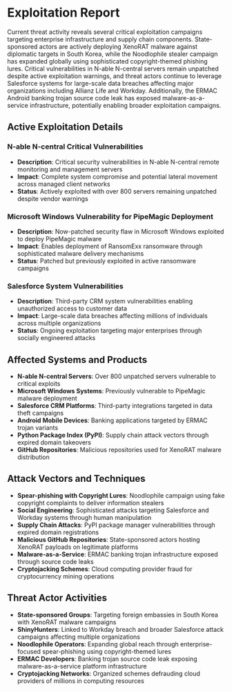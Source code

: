# Exploitation Report

Current threat activity reveals several critical exploitation campaigns targeting enterprise infrastructure and supply chain components. State-sponsored actors are actively deploying XenoRAT malware against diplomatic targets in South Korea, while the Noodlophile stealer campaign has expanded globally using sophisticated copyright-themed phishing lures. Critical vulnerabilities in N-able N-central servers remain unpatched despite active exploitation warnings, and threat actors continue to leverage Salesforce systems for large-scale data breaches affecting major organizations including Allianz Life and Workday. Additionally, the ERMAC Android banking trojan source code leak has exposed malware-as-a-service infrastructure, potentially enabling broader exploitation campaigns.

## Active Exploitation Details

### N-able N-central Critical Vulnerabilities
- **Description**: Critical security vulnerabilities in N-able N-central remote monitoring and management servers
- **Impact**: Complete system compromise and potential lateral movement across managed client networks
- **Status**: Actively exploited with over 800 servers remaining unpatched despite vendor warnings

### Microsoft Windows Vulnerability for PipeMagic Deployment
- **Description**: Now-patched security flaw in Microsoft Windows exploited to deploy PipeMagic malware
- **Impact**: Enables deployment of RansomExx ransomware through sophisticated malware delivery mechanisms
- **Status**: Patched but previously exploited in active ransomware campaigns

### Salesforce System Vulnerabilities
- **Description**: Third-party CRM system vulnerabilities enabling unauthorized access to customer data
- **Impact**: Large-scale data breaches affecting millions of individuals across multiple organizations
- **Status**: Ongoing exploitation targeting major enterprises through socially engineered attacks

## Affected Systems and Products

- **N-able N-central Servers**: Over 800 unpatched servers vulnerable to critical exploits
- **Microsoft Windows Systems**: Previously vulnerable to PipeMagic malware deployment
- **Salesforce CRM Platforms**: Third-party integrations targeted in data theft campaigns
- **Android Mobile Devices**: Banking applications targeted by ERMAC trojan variants
- **Python Package Index (PyPI)**: Supply chain attack vectors through expired domain takeovers
- **GitHub Repositories**: Malicious repositories used for XenoRAT malware distribution

## Attack Vectors and Techniques

- **Spear-phishing with Copyright Lures**: Noodlophile campaign using fake copyright complaints to deliver information stealers
- **Social Engineering**: Sophisticated attacks targeting Salesforce and Workday systems through human manipulation
- **Supply Chain Attacks**: PyPI package manager vulnerabilities through expired domain registrations
- **Malicious GitHub Repositories**: State-sponsored actors hosting XenoRAT payloads on legitimate platforms
- **Malware-as-a-Service**: ERMAC banking trojan infrastructure exposed through source code leaks
- **Cryptojacking Schemes**: Cloud computing provider fraud for cryptocurrency mining operations

## Threat Actor Activities

- **State-sponsored Groups**: Targeting foreign embassies in South Korea with XenoRAT malware campaigns
- **ShinyHunters**: Linked to Workday breach and broader Salesforce attack campaigns affecting multiple organizations
- **Noodlophile Operators**: Expanding global reach through enterprise-focused spear-phishing using copyright-themed lures
- **ERMAC Developers**: Banking trojan source code leak exposing malware-as-a-service platform infrastructure
- **Cryptojacking Networks**: Organized schemes defrauding cloud providers of millions in computing resources